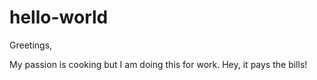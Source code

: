 # hello-world
Greetings,

My passion is cooking but I am doing this for work. 
Hey, it pays the bills!
